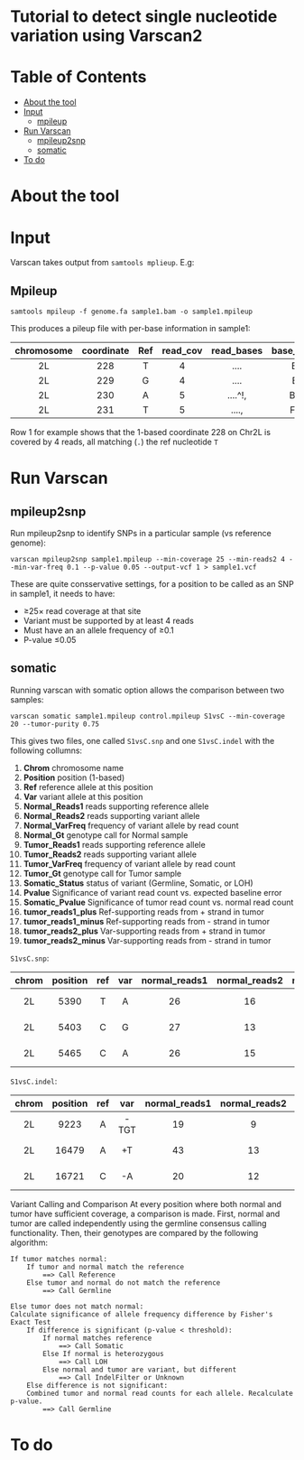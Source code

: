 # Tutorial to detect single nucleotide variation using Varscan2

# Table of Contents
* [About the tool](#about-the-tool)
* [Input](#input)
  * [mpileup](#mpileup)
* [Run Varscan](#run-varscan)
  * [mpileup2snp](#mpileup2snp)
  * [somatic](#somatic)
* [To do](#to-do)

# About the tool


# Input

Varscan takes output from `samtools mplieup`. E.g:

## Mpileup

`samtools mpileup -f genome.fa sample1.bam -o sample1.mpileup`

This produces a pileup file with per-base information in sample1:

| chromosome | coordinate | Ref | read_cov | read_bases | base_qualities |
|:---:|:---:|:---:|:---:|:---:|:---:|
| 2L | 228 | T | 4 | .... | BB36 |
| 2L | 229 | G | 4 | .... | BBFF |
| 2L | 230 | A | 5 | ....^!, | BBFFE |
| 2L | 231 | T | 5 | ...., | FFFFF |

Row 1 for example shows that the 1-based coordinate 228 on Chr2L is covered by 4 reads, all matching (`.`) the ref nucleotide `T` 

# Run Varscan

## mpileup2snp

Run mpileup2snp to identify SNPs in a particular sample (vs reference genome):

`varscan mpileup2snp sample1.mpileup --min-coverage 25 --min-reads2 4 --min-var-freq 0.1 --p-value 0.05 --output-vcf 1 > sample1.vcf`

These are quite consservative settings, for a position to be called as an SNP in sample1, it needs to have:
* ≥25× read coverage at that site
* Variant must be supported by at least 4 reads
* Must have an an allele frequency of ≥0.1
* P-value ≤0.05

## somatic

Running varscan with somatic option allows the comparison between two samples: 

`varscan somatic sample1.mpileup control.mpileup S1vsC --min-coverage 20 --tumor-purity 0.75`

This gives two files, one called `S1vsC.snp` and one `S1vsC.indel` with the following collumns: 

1. **Chrom**		chromosome name
2.	**Position**	position (1-based)
3.	**Ref**		reference allele at this position
4.	**Var**		variant allele at this position
5.	**Normal_Reads1**	reads supporting reference allele
6.	**Normal_Reads2**	reads supporting variant allele
7.	**Normal_VarFreq**	frequency of variant allele by read count
8.	**Normal_Gt**	genotype call for Normal sample
9.	**Tumor_Reads1**	reads supporting reference allele
10.	**Tumor_Reads2**	reads supporting variant allele
11.	**Tumor_VarFreq**	frequency of variant allele by read count
12.	**Tumor_Gt**	genotype call for Tumor sample
13.	**Somatic_Status**	status of variant (Germline, Somatic, or LOH)	
14.	**Pvalue**		Significance of variant read count vs. expected baseline error
15.	**Somatic_Pvalue**	Significance of tumor read count vs. normal read count
16.	**tumor_reads1_plus**       Ref-supporting reads from + strand in tumor
17.	**tumor_reads1_minus**     Ref-supporting reads from - strand in tumor
18.	**tumor_reads2_plus**       Var-supporting reads from + strand in tumor
19.	**tumor_reads2_minus**		Var-supporting reads from - strand in tumor

`S1vsC.snp`:

| chrom | position | ref | var | normal_reads1 | normal_reads2 | normal_var_freq | normal_gt | tumor_reads1 | tumor_reads2 | tumor_var_freq | tumor_gt | somatic_status | variant_p_value | somatic_p_value | tumor_reads1_plus | tumor_reads1_minus | tumor_reads2_plus | tumor_reads2_minus | normal_reads1_plus | normal_reads1_minus | normal_reads2_plus | normal_reads2_minus |
|:---:|:---:|:---:|:---:|:---:|:---:|:---:|:---:|:---:|:---:|:---:|:---:|:---:|:---:|:---:|:---:|:---:|:---:|:---:|:---:|:---:|:---:|:---:|
| 2L | 5390 | T | A | 26 | 16 | 38.1% | W | 13 | 11 | 45.83% | W | Germline | 2.580689727008415E-10 | 0.36014277004737094 | 12 | 1 | 10 | 1 | 14 | 12 | 9 | 7 |
| 2L | 5403 | C | G | 27 | 13 | 32.5% | S | 15 | 11 | 42.31% | S | Germline | 4.589401497448938E-9 | 0.29105012328732616 | 14 | 1 | 9 | 2 | 13 | 14 | 8 | 5 |
| 2L | 5465 | C | A | 26 | 15 | 36.59% | M | 18 | 9 | 33.33% | M | Germline | 5.034423021681378E-9 | 0.7016421521628455 | 12 | 6 | 9 | 0 | 13 | 13 | 12 | 3 |

`S1vsC.indel`:

| chrom | position | ref | var | normal_reads1 | normal_reads2 | normal_var_freq | normal_gt | tumor_reads1 | tumor_reads2 | tumor_var_freq | tumor_gt | somatic_status | variant_p_value | somatic_p_value | tumor_reads1_plus | tumor_reads1_minus | tumor_reads2_plus | tumor_reads2_minus | normal_reads1_plus | normal_reads1_minus | normal_reads2_plus | normal_reads2_minus |
|:---:|:---:|:---:|:---:|:---:|:---:|:---:|:---:|:---:|:---:|:---:|:---:|:---:|:---:|:---:|:---:|:---:|:---:|:---:|:---:|:---:|:---:|:---:|
| 2L | 9223 | A | -TGT | 19 | 9 | 32.14% | */-TGT | 8 | 14 | 63.64% | */-TGT | Germline | 1.0 | 0.026264528753106215 | 1 | 7 | 8 | 6 | 11 | 8 | 4 | 5 |
| 2L | 16479 | A | +T | 43 | 13 | 23.21% | */+T | 32 | 11 | 25.58% | */+T | Germline | 1.219798980988551E-8 | 0.4835645873043649 | 21 | 11 | 10 | 1 | 26 | 17 | 13 | 0 |
| 2L | 16721 | C | -A | 20 | 12 | 37.5% | */-A | 19 | 6 | 24% | */-A | Germline | 7.746173604018616E-7 | 0.916488594650541 | 11 | 8 | 3 | 3 | 14 | 6 | 3 | 9 |


Variant Calling and Comparison
At every position where both normal and tumor have sufficient coverage, a comparison is made. First, normal and tumor are called independently using the germline consensus calling functionality. Then, their genotypes are compared by the following algorithm: 

    If tumor matches normal: 
        If tumor and normal match the reference 
            ==> Call Reference 
        Else tumor and normal do not match the reference 
            ==> Call Germline 

    Else tumor does not match normal: 
    Calculate significance of allele frequency difference by Fisher's Exact Test 
        If difference is significant (p-value < threshold):
            If normal matches reference
                ==> Call Somatic
            Else If normal is heterozygous
                ==> Call LOH
            Else normal and tumor are variant, but different
                ==> Call IndelFilter or Unknown
        Else difference is not significant:
        Combined tumor and normal read counts for each allele. Recalculate p-value.
            ==> Call Germline 


# To do

